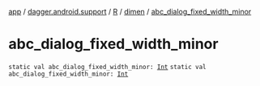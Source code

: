 [app](../../../index.md) / [dagger.android.support](../../index.md) / [R](../index.md) / [dimen](index.md) / [abc_dialog_fixed_width_minor](./abc_dialog_fixed_width_minor.md)

# abc_dialog_fixed_width_minor

`static val abc_dialog_fixed_width_minor: `[`Int`](https://kotlinlang.org/api/latest/jvm/stdlib/kotlin/-int/index.html)
`static val abc_dialog_fixed_width_minor: `[`Int`](https://kotlinlang.org/api/latest/jvm/stdlib/kotlin/-int/index.html)